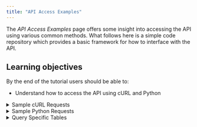```yaml
---
title: "API Access Examples"
---
```

The _API Access Examples_ page offers some insight into accessing the API using various common methods. What follows here is a simple
code repository which provides a basic framework for how to interface with the API.

## Learning objectives
By the end of the tutorial users should be able to:

* Understand how to access the API using cURL and Python

<details><summary>Sample cURL Requests</summary>
<p>

The versatility of cURL makes it straightforward to download PORTAL data from the command line. However, each form on the Downloads page, e.g. Highways, Detector Metadata, Aggregated TravelTime Data, etc., has a unique combination of fields to be filled.  Some basic access examples to facilitate easier cURL access will be provided below.

#### Curl Example \#1 - Highways Data, Single Day
```
curl 'http://new.portal.its.pdx.edu:8080/highways/api/freewaydata/?start_date=2020-05-11&end_date=2020-05-11&format=
csv&highway_id=3&highway_id=54&resolution=00%3A15%3A00' -H 'Host: new.portal.its.pdx.edu:8080' -H 'Referer:
http://new.portal.its.pdx.edu:8080/downloads/ -o highways_data.csv'
```

This sample query on the Highways dataset returns CSV formatted data with a 15 minute resolution for the highways with ID values 3 and 54 (I-205 NB, and I-205 NB Washington) for May 11, 2020.  It then saves that data into a csv file using -o.

#### Curl Example \#2 - Highways Data, Limited by Days of Week Over a Range of Dates
```
curl "http://new.portal.its.pdx.edu:8080/highways/api/freewaydata/?start_date=2020-05-04&end_date=2020-05-15&
days_of_week=1&days_of_week=2&days_of_week=3&days_of_week=4&days_of_week=5&days_of_week=6&days_of_week=7&format=csv&
highway_id=3&highway_id=54&resolution=01"%"3A00"%"3A00" -H 'Host: new.portal.its.pdx.edu:8080' -H 'Referer: 
http://new.portal.its.pdx.edu:8080/downloads/ -o highways_data.csv'
```

This sample query on the Highways dataset returns CSV formatted data with a 15 minute resolution for the highways with ID values 3 and 51 (I-205 NB and I-205 NB Washington) for Wednesdays, Thursdays and Fridays only, within a date range of May 05, 2020 and May 15, 2020.

#### Curl Example \#3 - Travel Time Data
```
curl "http://new.portal.its.pdx.edu:8080/traveltime/api/aggregatedsegmentcalcs/?start_date=2020-05-27
&end_date=2020-0527&format=csv&resolution=01"%"3A00"%"3A00&segment_id=2264&segment_id=2275" -H 'Host:
new.portal.its.pdx.edu:8080' -H 'Referer: http://new.portal.its.pdx.edu:8080/downloads/ -o travel_time_data.csv'
```

This sample query on the Travel Time dataset returns CSV formatted data with a 1 hour resolution, for the I-205 Foster NB and SB segments. 

#### Curl Example \#4 - Trimet Data
```
curl "http://new.portal.its.pdx.edu:8080/transit/downloadquarterlydata?agency=trimet&quarter=2019-q3-summer"
-H 'Host: new.portal.its.pdx.edu:8080' -H 'Referer: http://new.portal.its.pdx.edu:8080/downloads/ -o trimet.zip'
```

This query on the TriMet ridership dataset returns the TriMet for the selected quarter; zip is selected here as that is how the file is served through the website - when unzipped, the data is available in .csv format _only_.
</p>
</details>

<details><summary>Sample Python Requests</summary>
<p>
  
Python methods will go here.
</p>
</details>

<details><summary>Query Specific Tables</summary>
<p>
  
This section will be a list of tables of values specific to each query - i.e., a list of highways by Hwy # in the Highways dataset, to facilitate ease of use.
</p>
</details>

